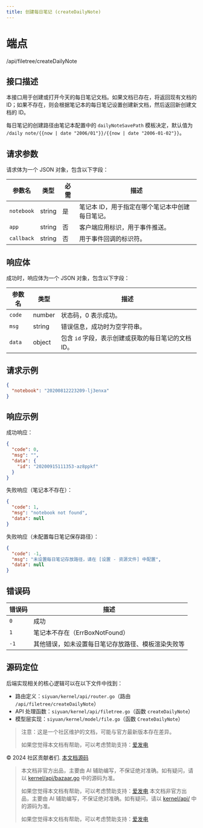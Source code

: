 ```yaml
---
title: 创建每日笔记 (createDailyNote)
---
```

# 端点

/api/filetree/createDailyNote

## 接口描述

本接口用于创建或打开今天的每日笔记文档。如果文档已存在，将返回现有文档的 ID；如果不存在，则会根据笔记本的每日笔记设置创建新文档，然后返回新创建文档的 ID。

每日笔记的创建路径由笔记本配置中的 `dailyNoteSavePath` 模板决定，默认值为 `/daily note/{{now | date "2006/01"}}/{{now | date "2006-01-02"}}`。

## 请求参数

请求体为一个 JSON 对象，包含以下字段：

| 参数名 | 类型 | 必需 | 描述 |
| --- | --- | --- | --- |
| `notebook` | string | 是 | 笔记本 ID，用于指定在哪个笔记本中创建每日笔记。 |
| `app` | string | 否 | 客户端应用标识，用于事件推送。 |
| `callback` | string | 否 | 用于事件回调的标识符。 |

## 响应体

成功时，响应体为一个 JSON 对象，包含以下字段：

| 参数名 | 类型 | 描述 |
| --- | --- | --- |
| `code` | number | 状态码，0 表示成功。 |
| `msg` | string | 错误信息，成功时为空字符串。 |
| `data` | object | 包含 `id` 字段，表示创建或获取的每日笔记的文档 ID。 |

## 请求示例

```json
{
  "notebook": "20200812223209-lj3enxa"
}
```

## 响应示例

成功响应：

```json
{
  "code": 0,
  "msg": "",
  "data": {
    "id": "20200915111353-az8ppkf"
  }
}
```

失败响应（笔记本不存在）：

```json
{
  "code": 1,
  "msg": "notebook not found",
  "data": null
}
```

失败响应（未配置每日笔记保存路径）：

```json
{
  "code": -1,
  "msg": "未设置每日笔记存放路径，请在 [设置 - 资源文件] 中配置",
  "data": null
}
```

## 错误码

| 错误码 | 描述 |
| --- | --- |
| `0` | 成功 |
| `1` | 笔记本不存在（ErrBoxNotFound） |
| `-1` | 其他错误，如未设置每日笔记存放路径、模板渲染失败等 |

## 源码定位

后端实现相关的核心逻辑可以在以下文件中找到：

-   路由定义：`siyuan/kernel/api/router.go`（路由 `/api/filetree/createDailyNote`）
-   API 处理函数：`siyuan/kernel/api/filetree.go`（函数 `createDailyNote`）
-   模型层实现：`siyuan/kernel/model/file.go`（函数 `CreateDailyNote`）

> 注意：这是一个社区维护的文档，可能与官方最新版本存在差异。
> 
> 如果您觉得本文档有帮助，可以考虑赞助支持：[爱发电](https://afdian.com/a/leolee9086?tab=feed)

© 2024 社区贡献者们. [本文档源码](https://github.com/siyuan-note/siyuan-kernelApi-docs)
> 本文档非官方出品，主要由 AI 辅助编写，不保证绝对准确。如有疑问，请以 [kernel/api/bazaar.go](https://github.com/siyuan-note/siyuan/blob/master/kernel/api/bazaar.go) 中的源码为准。
> 
> 如果您觉得本文档有帮助，可以考虑赞助支持：[爱发电](https://afdian.com/a/leolee9086?tab=feed)
> 本文档非官方出品，主要由 AI 辅助编写，不保证绝对准确。如有疑问，请以 [kernel/api/](https://github.com/siyuan-note/siyuan/blob/master/kernel/api/) 中的源码为准。
> 
> 如果您觉得本文档有帮助，可以考虑赞助支持：[爱发电](https://afdian.com/a/leolee9086?tab=feed)
